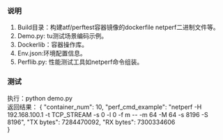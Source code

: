 ### 说明
1.  Build目录：构建atf/perftest容器镜像的dockerfile netperf二进制文件等。 
2.  Demo.py: tu测试场景编码示例。 
3.  Dockerlib：容器操作库。
4.  Env.json:环境配置信息。
5.  Perflib.py: 性能测试工具如netperf命令组装。
### 测试
执行：python demo.py  
返回结果： 
{
    "container_num": 10, 
    "perf_cmd_example": "netperf -H 192.168.100.1 -t TCP_STREAM -s 0 -l 0 -f m --  -m 64 -M 64 -s 8196 -S 8196", 
    "TX bytes": 7284470092, 
    "RX bytes": 7300334606  
}
